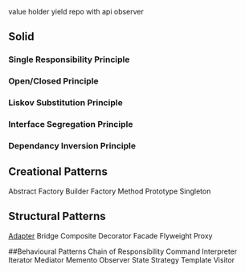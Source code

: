 value holder
yield
repo with api
observer

## Solid 
### Single Responsibility Principle
### Open/Closed Principle
### Liskov Substitution Principle
### Interface Segregation Principle
### Dependancy Inversion Principle

## Creational Patterns
Abstract Factory
Builder
Factory Method
Prototype
Singleton

## Structural Patterns
[Adapter](/Patterns.Adapter)
Bridge
Composite
Decorator
Facade
Flyweight
Proxy

##Behavioural Patterns
Chain of Responsibility
Command
Interpreter
Iterator
Mediator
Memento
Observer
State
Strategy
Template
Visitor

